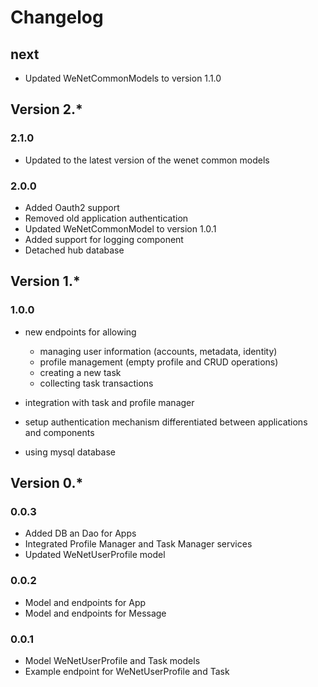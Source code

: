 # Changelog

## next

* Updated WeNetCommonModels to version 1.1.0

## Version 2.*

### 2.1.0

* Updated to the latest version of the wenet common models

### 2.0.0

* Added Oauth2 support
* Removed old application authentication
* Updated WeNetCommonModel to version 1.0.1
* Added support for logging component
* Detached hub database

## Version 1.*

### 1.0.0

* new endpoints for allowing 

    * managing user information (accounts, metadata, identity)
    * profile management (empty profile and CRUD operations)
    * creating a new task
    * collecting task transactions
    
* integration with task and profile manager
* setup authentication mechanism differentiated between applications and components
* using mysql database

## Version 0.*

### 0.0.3

- Added DB an Dao for Apps
- Integrated Profile Manager and Task Manager services
- Updated WeNetUserProfile model

### 0.0.2

- Model and endpoints for App
- Model and endpoints for Message

### 0.0.1

- Model WeNetUserProfile and Task models
- Example endpoint for WeNetUserProfile and Task